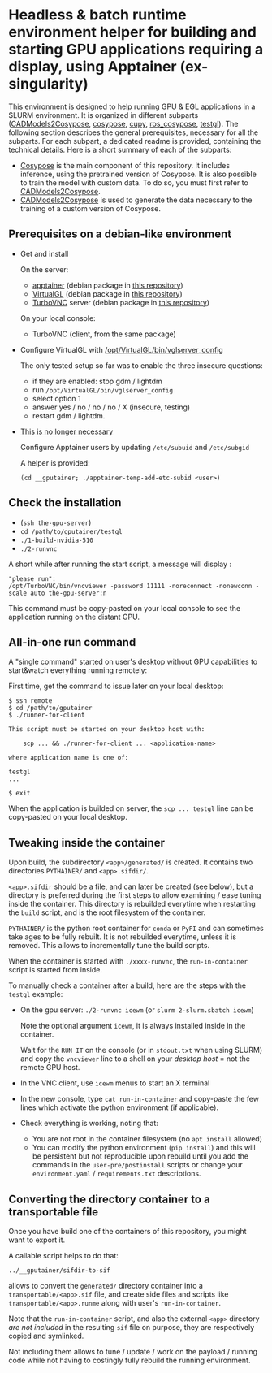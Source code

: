 
# Headless & batch runtime environment helper for building and starting GPU applications requiring a display, using Apptainer (ex-singularity)

This environment is designed to help running GPU & EGL applications in a SLURM environment. It is organized in different subparts ([CADModels2Cosypose](https://github.com/d-a-v/gputainer/tree/master/CADModels2Cosypose), [cosypose](https://github.com/d-a-v/gputainer/tree/master/cosypose), [cupy](https://github.com/d-a-v/gputainer/tree/master/cupy), [ros_cosypose](https://github.com/d-a-v/gputainer/tree/master/ros_cosypose), [testgl](https://github.com/d-a-v/gputainer/tree/master/testgl)). The following section describes the general prerequisites, necessary for all the subparts. For each subpart, a dedicated readme is provided, containing the technical details. Here is a short summary of each of the subparts:

- [Cosypose](https://github.com/d-a-v/gputainer/tree/master/cosypose) is the main component of this repository. It includes inference, using the pretrained version of Cosypose. It is also possible to train the model with custom data. To do so, you must first refer to [CADModels2Cosypose](https://github.com/d-a-v/gputainer/tree/master/CADModels2Cosypose).
- [CADModels2Cosypose](https://github.com/d-a-v/gputainer/tree/master/CADModels2Cosypose) is used to generate the data necessary to the training of a custom version of Cosypose.

## Prerequisites on a debian-like environment

- Get and install

  On the server:

  - [apptainer](https://github.com/apptainer/apptainer/releases/) (debian package in [this repository](__gputainer/debs))
  - [VirtualGL](https://www.virtualgl.org) (debian package in [this repository](__gputainer/debs))
  - [TurboVNC](https://www.turbovnc.org) server (debian package in [this repository](__gputainer/debs))

  On your local console:

  - TurboVNC (client, from the same package)

- Configure VirtualGL with [/opt/VirtualGL/bin/vglserver_config](https://rawcdn.githack.com/VirtualGL/virtualgl/3.0.1/doc/index.html#hd006)

  The only tested setup so far was to enable the three insecure questions:

  - if they are enabled: stop gdm / lightdm
  - run `/opt/VirtualGL/bin/vglserver_config`
  - select option 1
  - answer yes / no / no / no / X  (insecure, testing)
  - restart gdm / lightdm.

- [This is no longer necessary](https://github.com/apptainer/apptainer/releases/tag/v1.1.0)

  Configure Apptainer users by updating `/etc/subuid` and `/etc/subgid`

  A helper is provided:

  `(cd __gputainer; ./apptainer-temp-add-etc-subid <user>)`

## Check the installation

- (`ssh the-gpu-server`)
- `cd /path/to/gputainer/testgl`
- `./1-build-nvidia-510`
- `./2-runvnc`

A short while after running the start script, a message will display :

```
"please run":
/opt/TurboVNC/bin/vncviewer -password 11111 -noreconnect -nonewconn -scale auto the-gpu-server:n
```

This command must be copy-pasted on your local console to see the application running on the distant GPU.

## All-in-one run command

A "single command" started on user's desktop without GPU capabilities to start&watch everything running remotely:

First time, get the command to issue later on your local desktop:
```
$ ssh remote
$ cd /path/to/gputainer
$ ./runner-for-client

This script must be started on your desktop host with:

    scp ... && ./runner-for-client ... <application-name>

where application name is one of:

testgl
...

$ exit
```

When the application is builded on server, the `scp ... testgl` line can be copy-pasted on your local desktop.

## Tweaking inside the container

Upon build, the subdirectory `<app>/generated/` is created.  It contains two
directories `PYTHAINER/` and `<app>.sifdir/`.

`<app>.sifdir` should be a file, and can later be created (see below), but a
directory is preferred during the first steps to allow examining / ease
tuning inside the container.  This directory is rebuilded everytime when
restarting the `build` script, and is the root filesystem of the container.

`PYTHAINER/` is the python root container for `conda` or `PyPI` and can
sometimes take ages to be fully rebuilt.  It is not rebuilded everytime,
unless it is removed.  This allows to incrementally tune the build scripts.

When the container is started with `./xxxx-runvnc`, the `run-in-container`
script is started from inside.

To manually check a container after a build, here are the steps with the
`testgl` example:

- On the gpu server: `./2-runvnc icewm` (or `slurm 2-slurm.sbatch icewm`)

  Note the optional argument `icewm`, it is always installed inside in the
  container.

  Wait for the `RUN IT` on the console (or in `stdout.txt` when using SLURM)
  and copy the `vncviewer` line to a shell on your *desktop host* = not the
  remote GPU host.

- In the VNC client, use `icewm` menus to start an X terminal

- In the new console, type `cat run-in-container` and copy-paste the few
  lines which activate the python environment (if applicable).

- Check everything is working, noting that:
    - You are not root in the container filesystem (no `apt install` allowed)
    - You can modify the python environment (`pip install`) and this will be persistent
      but not reproducible upon rebuild until you add the commands in the
      `user-pre/postinstall` scripts or change your `environment.yaml` /
      `requirements.txt` descriptions.

## Converting the directory container to a transportable file

Once you have build one  of the containers of this repository, you might want to export it.

A callable script helps to do that:
```
../__gputainer/sifdir-to-sif
```
allows to convert the `generated/` directory container into
a `transportable/<app>.sif` file, and create side files and scripts like
`transportable/<app>.runme` along with user's `run-in-container`.

Note that the `run-in-container` script, and also the external `<app>`
directory *are not included* in the resulting `sif` file on purpose, they
are respectively copied and symlinked.

Not including them allows to tune / update / work on the payload / running
code while not having to costingly fully rebuild the running environment.
